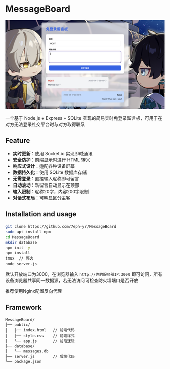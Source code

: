 # MessageBoard

![demo](./demo.png)

一个基于 Node.js + Express + SQLite 实现的简易实时免登录留言板，可用于在对方无法登录社交平台时与对方取得联系

## Feature

- **实时更新**：使用 Socket.io 实现即时通讯
- **安全防护**：前端显示时进行 HTML 转义
- **响应式设计**：适配各种设备屏幕
- **数据持久化**：使用 SQLite 数据库存储
- **无需登录**：直接输入昵称即可留言
- **自动滚动**：新留言自动显示在顶部
- **输入限制**：昵称20字，内容200字限制
- **对话式布局**：可明显区分主客

## Installation and usage

```sh
git clone https://github.com/7eph-yr/MessageBoard
sudo apt install npm
cd MessageBoard
mkdir database
npm init -y
npm install
tmux  // 可选
node server.js
```

默认开放端口为3000，在浏览器输入 `http://你的服务器IP:3000` 即可访问，所有设备浏览器共享同一数据源，若无法访问可检查防火墙端口是否开放

推荐使用Nginx配置反向代理

## Framework

```
MessageBoard/
├── public/
│   ├── index.html   // 前端代码
│   ├── style.css    // 前端样式
│   └── app.js       // 前段逻辑
├── database/
│   └── messages.db
├── server.js        // 后端代码
└── package.json
```

